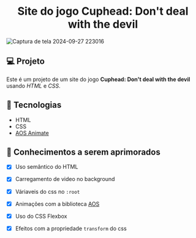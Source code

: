 <h1 align="center">
  Site do jogo Cuphead: Don't deal with the devil
</h1>

![Captura de tela 2024-09-27 223016](https://github.com/user-attachments/assets/fc342ac7-fb8f-4297-979a-97ab9f8345e2)


## 💻 Projeto

Este é um projeto de um site do jogo **Cuphead: Don't deal with the devil** usando _HTML_ e _CSS_.

## 🚀 Tecnologias

- HTML
- CSS
- [AOS Animate](https://michalsnik.github.io/aos/)

## 📔 Conhecimentos a serem aprimorados

- [x] Uso semântico do HTML
- [x] Carregamento de video no background
- [x] Váriaveis do css no `:root`
- [x] Animações com a biblioteca [AOS](https://michalsnik.github.io/aos/)
- [x] Uso do CSS Flexbox
- [x] Efeitos com a propriedade `transform` do css


